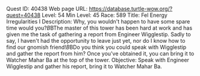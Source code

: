 Quest ID: 40438
Web page URL: https://database.turtle-wow.org/?quest=40438
Level: 54
Min Level: 45
Race: 589
Title: Fel Energy Irregularities I
Description: Why, you wouldn't happen to have some spare time would you?$B$BThe master of this tower has been hard at work and has given me the task of gathering a report from Engineer Wigglestip. Sadly to say, I haven't had the opportunity to leave just yet, nor do I know how to find our gnomish friend!$B$BDo you think you could speak with Wigglestip and gather the report from him? Once you've obtained it, you can bring it to Watcher Mahar Ba at the top of the tower.
Objective: Speak with Engineer Wigglestip and gather his report, bring it to Watcher Mahar Ba.
